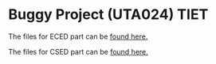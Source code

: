 # Buggy Project (UTA024) TIET

The files for ECED part can be [found here.](empty)

The files for CSED part can be [found here.](empty)